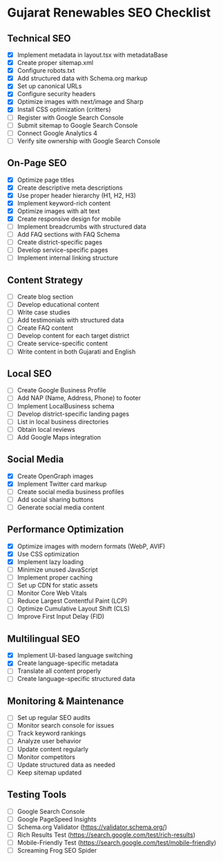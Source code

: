 # Gujarat Renewables SEO Checklist

## Technical SEO

- [x] Implement metadata in layout.tsx with metadataBase
- [x] Create proper sitemap.xml
- [x] Configure robots.txt
- [x] Add structured data with Schema.org markup
- [x] Set up canonical URLs
- [x] Configure security headers
- [x] Optimize images with next/image and Sharp
- [x] Install CSS optimization (critters)
- [ ] Register with Google Search Console
- [ ] Submit sitemap to Google Search Console
- [ ] Connect Google Analytics 4
- [ ] Verify site ownership with Google Search Console

## On-Page SEO

- [x] Optimize page titles
- [x] Create descriptive meta descriptions
- [x] Use proper header hierarchy (H1, H2, H3)
- [x] Implement keyword-rich content
- [x] Optimize images with alt text
- [x] Create responsive design for mobile
- [ ] Implement breadcrumbs with structured data
- [ ] Add FAQ sections with FAQ Schema
- [ ] Create district-specific pages
- [ ] Develop service-specific pages
- [ ] Implement internal linking structure

## Content Strategy

- [ ] Create blog section
- [ ] Develop educational content
- [ ] Write case studies
- [ ] Add testimonials with structured data
- [ ] Create FAQ content
- [ ] Develop content for each target district
- [ ] Create service-specific content
- [ ] Write content in both Gujarati and English

## Local SEO

- [ ] Create Google Business Profile
- [ ] Add NAP (Name, Address, Phone) to footer
- [ ] Implement LocalBusiness schema
- [ ] Develop district-specific landing pages
- [ ] List in local business directories
- [ ] Obtain local reviews
- [ ] Add Google Maps integration

## Social Media

- [x] Create OpenGraph images
- [x] Implement Twitter card markup
- [ ] Create social media business profiles
- [ ] Add social sharing buttons
- [ ] Generate social media content

## Performance Optimization

- [x] Optimize images with modern formats (WebP, AVIF)
- [x] Use CSS optimization
- [x] Implement lazy loading
- [ ] Minimize unused JavaScript
- [ ] Implement proper caching
- [ ] Set up CDN for static assets
- [ ] Monitor Core Web Vitals
- [ ] Reduce Largest Contentful Paint (LCP)
- [ ] Optimize Cumulative Layout Shift (CLS)
- [ ] Improve First Input Delay (FID)

## Multilingual SEO

- [x] Implement UI-based language switching 
- [x] Create language-specific metadata
- [ ] Translate all content properly
- [ ] Create language-specific structured data

## Monitoring & Maintenance

- [ ] Set up regular SEO audits
- [ ] Monitor search console for issues
- [ ] Track keyword rankings
- [ ] Analyze user behavior
- [ ] Update content regularly
- [ ] Monitor competitors
- [ ] Update structured data as needed
- [ ] Keep sitemap updated

## Testing Tools

- [ ] Google Search Console
- [ ] Google PageSpeed Insights
- [ ] Schema.org Validator (https://validator.schema.org/)
- [ ] Rich Results Test (https://search.google.com/test/rich-results)
- [ ] Mobile-Friendly Test (https://search.google.com/test/mobile-friendly)
- [ ] Screaming Frog SEO Spider 